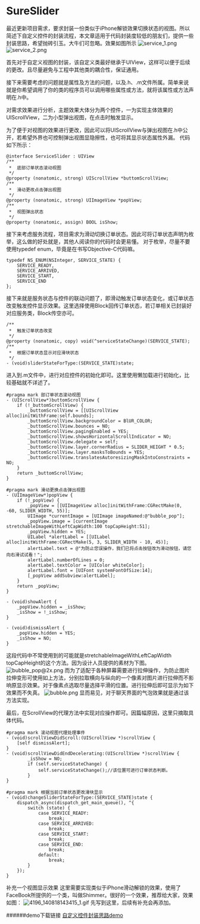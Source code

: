 # SureSlider
最近更新项目需求，要求封装一份类似于iPhone解锁效果切换状态的视图。所以简述下自定义控件的封装流程，本文章适用于代码封装度较低的朋友们，提供一些封装思路，希望抛砖引玉。大牛们可忽略。效果如图所示
![service_1.png](http://upload-images.jianshu.io/upload_images/1767950-b721ade616d0c60b.png?imageMogr2/auto-orient/strip%7CimageView2/2/w/1240)
![service_2.png](http://upload-images.jianshu.io/upload_images/1767950-0418a1a8c055bfb1.png?imageMogr2/auto-orient/strip%7CimageView2/2/w/1240)

首先对于自定义视图的封装，该自定义类最好继承于UIView，这样可以便于后续的更改。且尽量避免与工程中其他类的耦合性，保证通用。

接下来需要考虑的问题就是属性及方法的问题，以及.h、.m文件所属。简单来说就是你希望调用了你的类的程序员可以调用哪些属性或方法，就将该属性或方法声明在.h中。

对需求效果进行分析，主题效果大体分为两个控件，一为实现主体效果的UIScrollView，二为小型弹出视图，在点击时触发显示。

为了便于对视图的效果进行更改，因此可以将UIScrollView与弹出视图在.h中公开，若希望外界也可控制弹出视图显隐擦性，也可将其显示状态属性外漏。
代码如下所示：
```
@interface ServiceSlider : UIView
/**
 *  底部订单状态滚动视图
 */
@property (nonatomic, strong) UIScrollView *buttomScrollView;
/**
 *  滑动更改点击弹出视图
 */
@property (nonatomic, strong) UIImageView *popView;
/**
 *  视图弹出状态
 */
@property (nonatomic, assign) BOOL isShow;
```
接下来考虑服务流程，项目需求为滑动切换订单状态。因此可将订单状态声明为枚举，这么做的好处就是，其他人阅读你的代码时会更易懂。
对于枚举，尽量不要使用typedef enum，毕竟是在书写Objective-C代码嘛。
```
typedef NS_ENUM(NSInteger, SERVICE_STATE) {
    SERVICE_READY,
    SERVICE_ARRIVED,
    SERVICE_START,
    SERVICE_END
};
```
接下来就是服务状态与控件的联动问题了，即滑动触发订单状态变化，或订单状态改变触发控件显示效果。这里选择使用Block回传订单状态，若订单相关已封装好对应服务类，Block传空亦可。
```
/**
 *  触发订单状态改变
 */
@property (nonatomic, copy) void(^serviceStateChange)(SERVICE_STATE);
/**
 *  根据订单状态显示对应滑块状态
 */
- (void)sliderStateForType:(SERVICE_STATE)state;
```
进入到.m文件中，进行对应控件的初始化即可。这里使用懒加载进行初始化，比较基础就不详述了。
```
#pragma mark 部订单状态滚动视图
- (UIScrollView*)buttomScrollView {
    if (!_buttomScrollView) {
        _buttomScrollView = [[UIScrollView alloc]initWithFrame:self.bounds];
        _buttomScrollView.backgroundColor = BlUR_COLOR;
        _buttomScrollView.bounces = NO;
        _buttomScrollView.pagingEnabled = YES;
        _buttomScrollView.showsHorizontalScrollIndicator = NO;
        _buttomScrollView.delegate = self;
        _buttomScrollView.layer.cornerRadius = SLIDER_HEIGHT * 0.5;
        _buttomScrollView.layer.masksToBounds = YES;
        _buttomScrollView.translatesAutoresizingMaskIntoConstraints = NO;
    }
    return _buttomScrollView;
}

#pragma mark 滑动更换点击弹出视图
- (UIImageView*)popView {
    if (!_popView) {
        _popView = [[UIImageView alloc]initWithFrame:CGRectMake(0, -60, SLIDER_WIDTH, 55)];
        UIImage *currentImage = [UIImage imageNamed:@"bubble_pop"];
        _popView.image = [currentImage stretchableImageWithLeftCapWidth:100 topCapHeight:51];
        _popView.hidden = YES;
        UILabel *alertLabel = [[UILabel alloc]initWithFrame:CGRectMake(5, 3, SLIDER_WIDTH - 10, 45)];
        alertLabel.text = @"为防止您误操作，我们已将点击按钮改为滑动按钮，请您向右滑试试看！";
        alertLabel.numberOfLines = 0;
        alertLabel.textColor = [UIColor whiteColor];
        alertLabel.font = [UIFont systemFontOfSize:14];
        [_popView addSubview:alertLabel];
    }
    return _popView;
}

- (void)showAlert {
    _popView.hidden = _isShow;
    _isShow = !_isShow;
}

- (void)dismissAlert {
    _popView.hidden = YES;
    _isShow = NO;
}
```
这段代码中不常使用到的可能就是stretchableImageWithLeftCapWidth topCapHeight的这个方法。因为设计人员提供的素材为下图。
![bubble_pop@2x.png](http://upload-images.jianshu.io/upload_images/1767950-a96aeb42c115f926.png?imageMogr2/auto-orient/strip%7CimageView2/2/w/1240)
而为了适配于各种屏幕需要进行拉伸操作，为防止图片拉伸变形可使用如上方法，分别拉取横向与纵向的一个像素对图片进行拉伸而不影响原显示效果。对于像素点选取尽量选择平滑的位置。进行拉伸后即可显示为如下效果而不失真。
![bubble.png](http://upload-images.jianshu.io/upload_images/1767950-e53d6c24e3a95e1f.png?imageMogr2/auto-orient/strip%7CimageView2/2/w/1240)
显而易见，对于聊天界面的气泡效果就是通过该方法实现。

最后，在ScrollView的代理方法中实现对应操作即可。因篇幅原因，这里只摘取具体代码。
```
#pragma mark 滚动视图代理处理事件
- (void)scrollViewDidScroll:(UIScrollView *)scrollView {
    [self dismissAlert];
}
- (void)scrollViewDidEndDecelerating:(UIScrollView *)scrollView {
        _isShow = NO;
        if (self.serviceStateChange) {
            self.serviceStateChange();//该位置可进行订单状态判断。
        }
}

#pragma mark 根据当前订单状态更改滑块显示
- (void)changeSliderStateForType:(SERVICE_STATE)state {
    dispatch_async(dispatch_get_main_queue(), ^{
        switch (state) {
            case SERVICE_READY:
                break;
            case SERVICE_ARRIVED:
                break;
            case SERVICE_START:
                break;
            case SERVICE_END:
                break;
            default:
                break;
        }
    });
}
```
补充一个视图显示效果
这里需要实现类似于iPhone滑动解锁的效果，使用了FaceBook所提供的一个类，叫做Shimmer。很好的一个效果，推荐给大家，效果如图：
![4196_140818143415_1.gif](http://upload-images.jianshu.io/upload_images/1767950-bf61d8eec3d03482.gif?imageMogr2/auto-orient/strip)
先写到这里，后续有补充会再添加。

######demo下载链接
[自定义控件封装思路demo](https://github.com/LSure/SureSlider)
